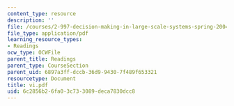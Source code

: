 ```yaml
---
content_type: resource
description: ''
file: /courses/2-997-decision-making-in-large-scale-systems-spring-2004/6c2856b26fa03c733089deca7830dcc8_vi.pdf
file_type: application/pdf
learning_resource_types:
- Readings
ocw_type: OCWFile
parent_title: Readings
parent_type: CourseSection
parent_uid: 6897a3ff-dccb-36d9-9430-7f489f653321
resourcetype: Document
title: vi.pdf
uid: 6c2856b2-6fa0-3c73-3089-deca7830dcc8
---
```

